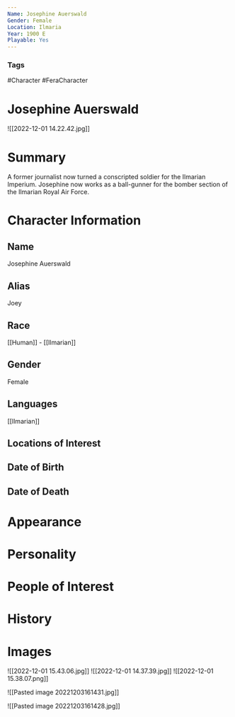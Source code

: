 ```yaml
---
Name: Josephine Auerswald
Gender: Female
Location: Ilmaria
Year: 1900 E
Playable: Yes
---
```


### Tags
#Character #FeraCharacter

# Josephine Auerswald
![[2022-12-01 14.22.42.jpg]]

# Summary
A former journalist now turned a conscripted soldier for the Ilmarian Imperium. Josephine now works as a ball-gunner for the bomber section of the Ilmarian Royal Air Force.

# Character Information

## Name
Josephine Auerswald

## Alias
Joey

## Race
[[Human]] - [[Ilmarian]]

## Gender
Female

## Languages
[[Ilmarian]]

## Locations of Interest

## Date of Birth

## Date of Death

# Appearance

# Personality

# People of Interest

# History

# Images
![[2022-12-01 15.43.06.jpg]]
![[2022-12-01 14.37.39.jpg]]
![[2022-12-01 15.38.07.png]]

![[Pasted image 20221203161431.jpg]]

![[Pasted image 20221203161428.jpg]]
